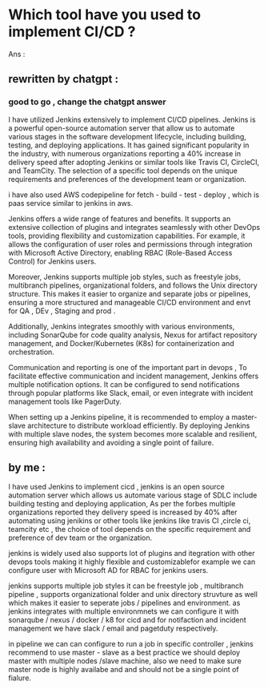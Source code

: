 # Which tool have you used to implement CI/CD ?
Ans : 


## rewritten by chatgpt : 
### good to go , change the chatgpt answer


I have utilized Jenkins extensively to implement CI/CD pipelines. Jenkins is a powerful open-source automation server that allow us to automate  various stages in the software development lifecycle, including building, testing, and deploying applications. It has gained significant popularity in the industry, with numerous organizations reporting a 40% increase in delivery speed after adopting Jenkins or similar tools like Travis CI, CircleCI, and TeamCity. The selection of a specific tool depends on the unique requirements and preferences of the development team or organization.

i have also used AWS codepipeline for fetch - build - test - deploy , which is paas service similar to jenkins in aws. 

Jenkins offers a wide range of features and benefits. It supports an extensive collection of plugins and integrates seamlessly with other DevOps tools, providing  flexibility and customization capabilities. For example, it allows the configuration of user roles and permissions through integration with Microsoft Active Directory, enabling RBAC (Role-Based Access Control) for Jenkins users.

Moreover, Jenkins supports multiple job styles, such as freestyle jobs, multibranch pipelines, organizational folders, and follows the Unix directory structure. This makes it easier to organize and separate jobs or pipelines, ensuring a more structured and manageable CI/CD environment and envt for QA , DEv , Staging and prod .

Additionally, Jenkins integrates smoothly with various environments, including SonarQube for code quality analysis, Nexus for artifact repository management, and Docker/Kubernetes (K8s) for containerization and orchestration.

Communication and reporting is one of the important part in devops  , To facilitate effective communication and incident management, Jenkins offers multiple notification options. It can be configured to send notifications through popular platforms like Slack, email, or even integrate with incident management tools like PagerDuty.

When setting up a Jenkins pipeline, it is recommended to employ a master-slave architecture to distribute workload efficiently. By deploying Jenkins with multiple slave nodes, the system becomes more scalable and resilient, ensuring high availability and avoiding a single point of failure.

## by me :
I have used Jenkins to implement cicd , jenkins is an open source automation server which allows us automate various stage of SDLC include building testing and deploying application, As per the forbes multiple organizations reported they delivery speed is increased by 40% after automating using jenikins or other tools like jenkins like travis CI ,circle ci, teamcity etc , the choice of tool depends on the specific requirement and preference of dev team or the organization.

jenkins is widely used also supports lot of plugins and itegration with other devops tools making it highly flexible and customizablefor example we   can configure user with Microsoft AD for RBAC for jenkins users.

jenkins supports multiple job styles it can be freestyle job , multibranch pipeline ,  supports organizational folder and unix directory struvture as well which makes it easier to seperate jobs / pipelines and environment. as jenkins integrates with multiple environmnets we can configure it with sonarqube / nexus / docker / k8  for cicd and for notifaction and incident management we have slack / email and pagetduty respectively. 

in pipeline we can can configure to run a job in specific controller , jenkins recommend to use master - slave as a best practice we should deploy master with multiple nodes /slave machine,  also we need to make sure master node is highly availabe and and should not be a single point of fialure.

